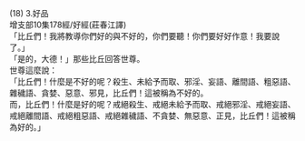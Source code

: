 (18) 3.好品  
增支部10集178經/好經(莊春江譯)  
「比丘們！我將教導你們好的與不好的，你們要聽！你們要好好作意！我要說了。」  
「是的，大德！」那些比丘回答世尊。  
世尊這麼說：  
「比丘們！什麼是不好的呢？殺生、未給予而取、邪淫、妄語、離間語、粗惡語、雜穢語、貪婪、惡意、邪見，比丘們！這被稱為不好的。  
而，比丘們！什麼是好的呢？戒絕殺生、戒絕未給予而取、戒絕邪淫、戒絕妄語、戒絕離間語、戒絕粗惡語、戒絕雜穢語、不貪婪、無惡意、正見，比丘們！這被稱為好的。」  
  
  
